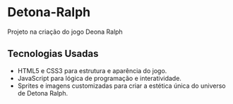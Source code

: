 # Detona-Ralph
Projeto na criação do jogo Deona Ralph 
## Tecnologias Usadas
* HTML5 e CSS3 para estrutura e aparência do jogo.
* JavaScript para lógica de programação e interatividade.
* Sprites e imagens customizadas para criar a estética única do universo de Detona Ralph.
